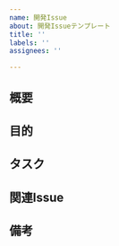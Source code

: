 ```yaml
---
name: 開発Issue
about: 開発Issueテンプレート
title: ''
labels: ''
assignees: ''

---
```


## 概要

## 目的

## タスク

## 関連Issue

## 備考
